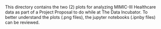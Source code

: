 This directory contains the two (2) plots for analyzing MIMIC-III Healthcare data as part of a Project Proposal to do while at The Data Incubator. To better understand the plots (.png files), the jupyter notebooks (.ipnby files) can be reviewed. 
